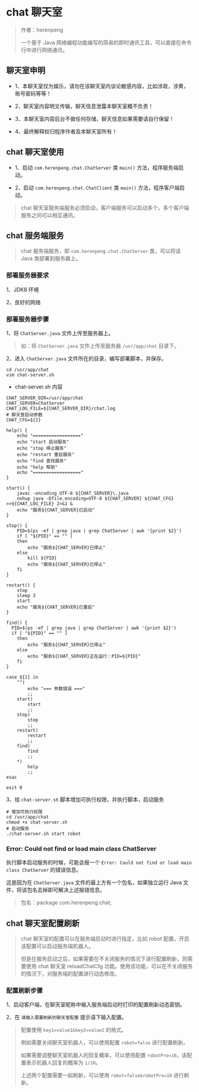# chat 聊天室

> 作者：herenpeng
>
> 一个基于 Java 网络编程功能编写的简易的即时通讯工具，可以直接在命令行中进行网络通讯。

## 聊天室申明

- 1、本聊天室仅为娱乐，请勿在该聊天室内谈论敏感内容，比如涉政，涉黄，账号密码等等！

- 2、聊天室内容明文传输，聊天信息泄露本聊天室概不负责！

- 3、本聊天室内容后台不做任何存储，聊天信息如果需要请自行保留！

- 4、最终解释权归程序作者及本聊天室所有！

## chat 聊天室使用

- 1、启动 `com.herenpeng.chat.ChatServer` 类 `main()` 方法，程序服务端启动。

- 2、启动 `com.herenpeng.chat.ChatClient` 类 `main()` 方法，程序客户端启动。

> chat 聊天室服务端服务必须启动，客户端服务可以启动多个，多个客户端服务之间可以相互通讯。

## chat 服务端服务

> chat 服务端服务，即 `com.herenpeng.chat.ChatServer` 类，可以将该 Java 类部署到服务器上。

### 部署服务器要求

1、JDK8 环境

2、良好的网络

### 部署服务器步骤

1、将 `ChatServer.java` 文件上传至服务器上。

> 如：将 `ChatServer.java` 文件上传至服务器 `/usr/app/chat` 目录下。

2、进入 `ChatServer.java` 文件所在的目录，编写部署脚本，并保存。

```shell script
cd /usr/app/chat
vim chat-server.sh
```
- chat-server.sh 内容

```shell script
CHAT_SERVER_DIR=/usr/app/chat
CHAT_SERVER=ChatServer
CHAT_LOG_FILE=${CHAT_SERVER_DIR}/chat.log
# 聊天室启动参数
CHAT_CFG=${2}

help() {
	echo "=================="
	echo "start 启动服务"
	echo "stop 停止服务"
	echo "restart 重启服务"
	echo "find 查找服务"
	echo "help 帮助"
	echo "=================="
}

start() {
	javac -encoding UTF-8 ${CHAT_SERVER}\.java
	nohup java -Dfile.encoding=UTF-8 ${CHAT_SERVER} ${CHAT_CFG} >>${CHAT_LOG_FILE} 2>&1 &
	echo "服务${CHAT_SERVER}已启动"
}

stop() {
	PID=$(ps -ef | grep java | grep ChatServer | awk '{print $2}')
	if [ "${PID}" == "" ]
	then
		echo "服务${CHAT_SERVER}已停止"
	else
		kill ${PID}
		echo "服务${CHAT_SERVER}已停止"
	fi
}

restart() {
    stop
	sleep 3
	start
	echo "服务${CHAT_SERVER}已重启"
}

find() {
  PID=$(ps -ef | grep java | grep ChatServer | awk '{print $2}')
  if [ "${PID}" == "" ]
	then
		echo "服务${CHAT_SERVER}已停止"
	else
		echo "服务${CHAT_SERVER}正在运行：PID=${PID}"
	fi
}

case ${1} in
	"")
		echo "=== 参数错误 ==="
		;;
	start)
		start
		;;
	stop)
		stop
		;;
	restart)
		restart
		;;
	find)
		find
		;;
	*)
		help
		;;
esac

exit 0
```

3、给 `chat-server.sh` 脚本增加可执行权限，并执行脚本，启动服务

```shell script
# 增加可执行权限
cd /usr/app/chat
chmod +x chat-server.sh
# 启动服务
./chat-server.sh start robot
```

### Error: Could not find or load main class ChatServer

执行脚本启动服务的时候，可能会报一个 `Error: Could not find or load main class ChatServer` 的错误信息。

这是因为在 `ChatServer.java` 文件的最上方有一个包名，如果独立运行 Java 文件，将该包名去掉即可解决上述报错信息。

> 包名：package com.herenpeng.chat;

## chat 聊天室配置刷新

> chat 聊天室的配置可以在服务端启动时进行指定，比如 robot 配置，开启该配置可以启动服务端机器人。
>
> 但是在服务启动之后，如果需要在不关闭服务的情况下进行配置刷新，则需要使用 chat 聊天室 reloadChatCfg 功能。使用该功能，可以在不关闭服务的情况下，对服务端的配置进行动态修改。

### 配置刷新步骤

1、启动客户端，在聊天室昵称中输入服务端启动时打印的配置刷新动态密钥。

2、在 `请输入需要刷新的聊天室配置` 提示语下输入配置。

> 配置使用 `key1=value1&key2=value2` 的格式。
>
> 例如需要关闭聊天室机器人，可以使用配置 `robot=false` 进行配置刷新。
> 
>如果需要调整聊天室机器人的回复概率，可以使用配置 `robotPro=10`，该配置表示机器人回复的概率为 `1/10`。
> 
>上述两个配置需要一起刷新，可以使用 `robot=false&robotPro=10` 进行刷新。
